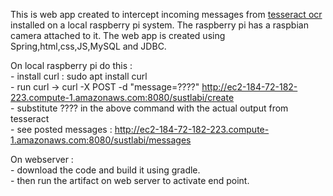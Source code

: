 
This is web app created to intercept incoming messages from [tesseract ocr](https://github.com/tesseract-ocr/tesseract) installed on a local raspberry pi system. The raspberry pi has a raspbian camera attached to it. The web app is created using Spring,html,css,JS,MySQL and JDBC.

On local raspberry pi do this :  
    - install curl : sudo apt install curl  
    - run curl -> curl -X POST -d "message=????" http://ec2-184-72-182-223.compute-1.amazonaws.com:8080/sustlabi/create  
    - substitute ???? in the above command with the actual output from tesseract  
    - see posted messages : http://ec2-184-72-182-223.compute-1.amazonaws.com:8080/sustlabi/messages
    
On webserver :  
    - download the code and build it using gradle.  
    - then run the artifact on web server to activate end point.  
